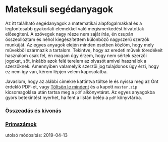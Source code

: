 Mateksuli segédanyagok
======================

Az itt található segédanyagok a matematikai alapfogalmakkal és a legfontosabb gyakorlati elemekkel való megismerkedést hivatottak elősegíteni.
A szövegek nagy része nem saját írás, én csupán összeollóztam és néhol kiegészítettem különböző nagyszerű szerzők munkáját.
Az egyes anyagok elején minden esetben közlöm, hogy mely művekből származik a tartalom.
Tekintve, hogy az eredeti művek töredékeit használom csak fel, én magam úgy érzem, hogy nem sértek szerzői jogokat, sőt, inkább azok felé terelem az olvasót amivel használok a szerzőknek.
Amennyiben valamelyik szerzői jog tulajdonos úgy érzi, hogy ez nem így van, kérem lépjen velem kapcsolatba.

Javaslom, hogy az alábbi címekre kattintva töltse le és nyissa meg az Önt érdeklő PDF-et, vagy [Töltsön le mindent](https://github.com/mateksuli/segedanyag/archive/master.zip) és a kapott `master.zip` kicsomagolása után tartsa meg a `pdf` alkönyvtárat. Az egyes anyagokba gyors betekintést nyerhet, ha fent a listán belép a `pdf` könyvtárba.

### [Összeadás és kivonás](https://github.com/mateksuli/segedanyag/raw/master/pdf/osszeadas_kivonas.pdf)

### [Prímszámok](https://github.com/mateksuli/segedanyag/raw/master/pdf/primszamok.pdf)

utolsó módosítás: 2019-04-13